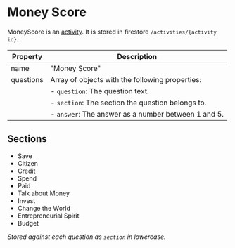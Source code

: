 # Money Score

MoneyScore is an [activity](./activities.md). It is stored in firestore `/activities/{activity id}`.

| Property      | Description
| ---           | ---
| name          | "Money Score"
| questions     | Array of objects with the following properties:
|               | - `question`: The question text.
|               | - `section`: The section the question belongs to.
|               | - `answer`: The answer as a number between 1 and 5.


## Sections

- Save
- Citizen
- Credit
- Spend
- Paid
- Talk about Money
- Invest
- Change the World
- Entrepreneurial Spirit
- Budget

_Stored against each question as `section` in lowercase._